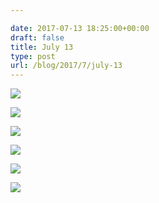 ```yaml
---

date: 2017-07-13 18:25:00+00:00
draft: false
title: July 13
type: post
url: /blog/2017/7/july-13
---
```




  
![](/images/2017-07-13-20177july-13/FullSizeRender+2.jpg)

  

  
![](/images/2017-07-13-20177july-13/IMG_9016.JPG)

  

  
![](/images/2017-07-13-20177july-13/FullSizeRender+3.jpg)

  

  
![](/images/2017-07-13-20177july-13/FullSizeRender+4.jpg)

  

  
![](/images/2017-07-13-20177july-13/IMG_8761.JPG)

  

  
![](/images/2017-07-13-20177july-13/FullSizeRender.jpg)

  


